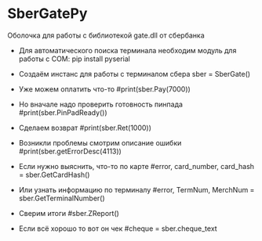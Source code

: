 # SberGatePy
Оболочка для работы с библиотекой gate.dll от сбербанка

* Для автоматического поиска терминала необходим модуль для работы с COM:
pip install pyserial

* Создаём инстанс для работы с терминалом сбера
sber = SberGate()
* Уже можем оплатить что-то
#print(sber.Pay(7000))
* Но вначале надо проверить готовность пинпада
#print(sber.PinPadReady())
* Сделаем возврат
#print(sber.Ret(1000))
* Возникли проблемы смотрим описание ошибки
#print(sber.getErrorDesc(4113))
* Если нужно выяснить, что-то по карте
#error, card_number, card_hash = sber.GetCardHash()
* Или узнать информацию по терминалу
#error, TermNum, MerchNum = sber.GetTerminalNumber()
* Сверим итоги
#sber.ZReport()
* Если всё хорошо то вот он чек
#cheque = sber.cheque_text
